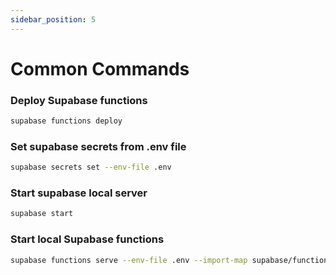 ```yaml
---
sidebar_position: 5
---
```

# Common Commands

### Deploy Supabase functions

```bash
supabase functions deploy
```

### Set supabase secrets from .env file

```bash
supabase secrets set --env-file .env
```

### Start supabase local server

```bash
supabase start
```

### Start local Supabase functions

```bash
supabase functions serve --env-file .env --import-map supabase/functions/deno.json
```
